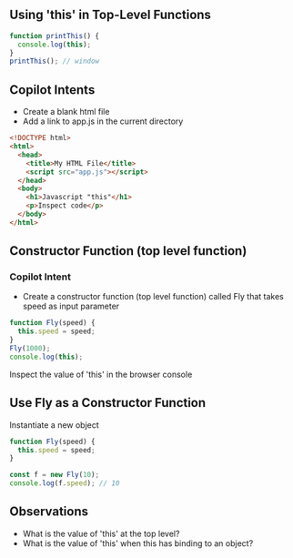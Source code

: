 ## Using 'this' in Top-Level Functions

```javascript
function printThis() {
  console.log(this);
}
printThis(); // window
```

## Copilot Intents

- Create a blank html file
- Add a link to app.js in the current directory

```html
<!DOCTYPE html>
<html>
  <head>
    <title>My HTML File</title>
    <script src="app.js"></script>
  </head>
  <body>
    <h1>Javascript "this"</h1>
    <p>Inspect code</p>
  </body>
</html>
```

## Constructor Function (top level function)

### Copilot Intent

- Create a constructor function (top level function) called Fly that takes speed as input parameter

```javascript
function Fly(speed) {
  this.speed = speed;
}
Fly(1000);
console.log(this);
```

Inspect the value of 'this' in the browser console

## Use Fly as a Constructor Function

Instantiate a new object

```javascript
function Fly(speed) {
  this.speed = speed;
}

const f = new Fly(10);
console.log(f.speed); // 10
```

## Observations

- What is the value of 'this' at the top level?
- What is the value of 'this' when this has binding to an object?
